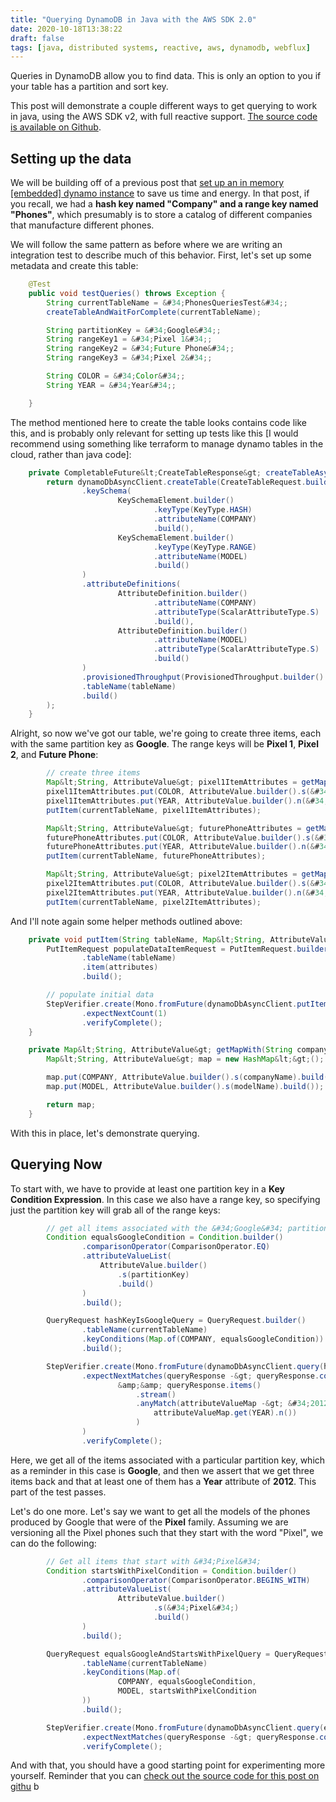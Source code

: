 ```yaml
---
title: "Querying DynamoDB in Java with the AWS SDK 2.0"
date: 2020-10-18T13:38:22
draft: false
tags: [java, distributed systems, reactive, aws, dynamodb, webflux]
---
```


Queries in DynamoDB allow you to find data. This is only an option to you if your table has a partition and sort key.

This post will demonstrate a couple different ways to get querying to work in java, using the AWS SDK v2, with full reactive support. [The source code is available on Github](https://github.com/nfisher23/webflux-and-dynamo).

## Setting up the data

We will be building off of a previous post that [set up an in memory \[embedded\] dynamo instance](https://nickolasfisher.com/blog/Configuring-an-In-Memory-DynamoDB-instance-with-Java-for-Integration-Testing) to save us time and energy. In that post, if you recall, we had a **hash key named &#34;Company&#34; and a range key named &#34;Phones&#34;**, which presumably is to store a catalog of different companies that manufacture different phones.

We will follow the same pattern as before where we are writing an integration test to describe much of this behavior. First, let&#39;s set up some metadata and create this table:

```java
    @Test
    public void testQueries() throws Exception {
        String currentTableName = &#34;PhonesQueriesTest&#34;;
        createTableAndWaitForComplete(currentTableName);

        String partitionKey = &#34;Google&#34;;
        String rangeKey1 = &#34;Pixel 1&#34;;
        String rangeKey2 = &#34;Future Phone&#34;;
        String rangeKey3 = &#34;Pixel 2&#34;;

        String COLOR = &#34;Color&#34;;
        String YEAR = &#34;Year&#34;;

    }

```

The method mentioned here to create the table looks contains code like this, and is probably only relevant for setting up tests like this \[I would recommend using something like terraform to manage dynamo tables in the cloud, rather than java code\]:

```java
    private CompletableFuture&lt;CreateTableResponse&gt; createTableAsync(String tableName) {
        return dynamoDbAsyncClient.createTable(CreateTableRequest.builder()
                .keySchema(
                        KeySchemaElement.builder()
                                .keyType(KeyType.HASH)
                                .attributeName(COMPANY)
                                .build(),
                        KeySchemaElement.builder()
                                .keyType(KeyType.RANGE)
                                .attributeName(MODEL)
                                .build()
                )
                .attributeDefinitions(
                        AttributeDefinition.builder()
                                .attributeName(COMPANY)
                                .attributeType(ScalarAttributeType.S)
                                .build(),
                        AttributeDefinition.builder()
                                .attributeName(MODEL)
                                .attributeType(ScalarAttributeType.S)
                                .build()
                )
                .provisionedThroughput(ProvisionedThroughput.builder().readCapacityUnits(100L).writeCapacityUnits(100L).build())
                .tableName(tableName)
                .build()
        );
    }

```

Alright, so now we&#39;ve got our table, we&#39;re going to create three items, each with the same partition key as **Google**. The range keys will be **Pixel 1**,
**Pixel 2**, and **Future Phone**:

```java
        // create three items
        Map&lt;String, AttributeValue&gt; pixel1ItemAttributes = getMapWith(partitionKey, rangeKey1);
        pixel1ItemAttributes.put(COLOR, AttributeValue.builder().s(&#34;Blue&#34;).build());
        pixel1ItemAttributes.put(YEAR, AttributeValue.builder().n(&#34;2012&#34;).build());
        putItem(currentTableName, pixel1ItemAttributes);

        Map&lt;String, AttributeValue&gt; futurePhoneAttributes = getMapWith(partitionKey, rangeKey2);
        futurePhoneAttributes.put(COLOR, AttributeValue.builder().s(&#34;Silver&#34;).build());
        futurePhoneAttributes.put(YEAR, AttributeValue.builder().n(&#34;2030&#34;).build());
        putItem(currentTableName, futurePhoneAttributes);

        Map&lt;String, AttributeValue&gt; pixel2ItemAttributes = getMapWith(partitionKey, rangeKey3);
        pixel2ItemAttributes.put(COLOR, AttributeValue.builder().s(&#34;Cyan&#34;).build());
        pixel2ItemAttributes.put(YEAR, AttributeValue.builder().n(&#34;2014&#34;).build());
        putItem(currentTableName, pixel2ItemAttributes);

```

And I&#39;ll note again some helper methods outlined above:

```java
    private void putItem(String tableName, Map&lt;String, AttributeValue&gt; attributes) {
        PutItemRequest populateDataItemRequest = PutItemRequest.builder()
                .tableName(tableName)
                .item(attributes)
                .build();

        // populate initial data
        StepVerifier.create(Mono.fromFuture(dynamoDbAsyncClient.putItem(populateDataItemRequest)))
                .expectNextCount(1)
                .verifyComplete();
    }

    private Map&lt;String, AttributeValue&gt; getMapWith(String companyName, String modelName) {
        Map&lt;String, AttributeValue&gt; map = new HashMap&lt;&gt;();

        map.put(COMPANY, AttributeValue.builder().s(companyName).build());
        map.put(MODEL, AttributeValue.builder().s(modelName).build());

        return map;
    }

```

With this in place, let&#39;s demonstrate querying.

## Querying Now

To start with, we have to provide at least one partition key in a **Key Condition Expression**. In this case we also have a range key, so specifying just the partition key will grab all of the range keys:

```java
        // get all items associated with the &#34;Google&#34; partition key
        Condition equalsGoogleCondition = Condition.builder()
                .comparisonOperator(ComparisonOperator.EQ)
                .attributeValueList(
                    AttributeValue.builder()
                        .s(partitionKey)
                        .build()
                )
                .build();

        QueryRequest hashKeyIsGoogleQuery = QueryRequest.builder()
                .tableName(currentTableName)
                .keyConditions(Map.of(COMPANY, equalsGoogleCondition))
                .build();

        StepVerifier.create(Mono.fromFuture(dynamoDbAsyncClient.query(hashKeyIsGoogleQuery)))
                .expectNextMatches(queryResponse -&gt; queryResponse.count() == 3
                        &amp;&amp; queryResponse.items()
                            .stream()
                            .anyMatch(attributeValueMap -&gt; &#34;2012&#34;.equals(
                                attributeValueMap.get(YEAR).n())
                            )
                )
                .verifyComplete();

```

Here, we get all of the items associated with a particular partition key, which as a reminder in this case is **Google**, and then we assert that we get three items back and that at least one of them has a **Year** attribute of **2012**. This part of the test passes.

Let&#39;s do one more. Let&#39;s say we want to get all the models of the phones produced by Google that were of the **Pixel** family. Assuming we are versioning all the Pixel phones such that they start with the word &#34;Pixel&#34;, we can do the following:

```java
        // Get all items that start with &#34;Pixel&#34;
        Condition startsWithPixelCondition = Condition.builder()
                .comparisonOperator(ComparisonOperator.BEGINS_WITH)
                .attributeValueList(
                        AttributeValue.builder()
                                .s(&#34;Pixel&#34;)
                                .build()
                )
                .build();

        QueryRequest equalsGoogleAndStartsWithPixelQuery = QueryRequest.builder()
                .tableName(currentTableName)
                .keyConditions(Map.of(
                        COMPANY, equalsGoogleCondition,
                        MODEL, startsWithPixelCondition
                ))
                .build();

        StepVerifier.create(Mono.fromFuture(dynamoDbAsyncClient.query(equalsGoogleAndStartsWithPixelQuery)))
                .expectNextMatches(queryResponse -&gt; queryResponse.count() == 2)
                .verifyComplete();

```

And with that, you should have a good starting point for experimenting more yourself. Reminder that you can [check out the source code for this post on githu](https://github.com/nfisher23/webflux-and-dynamo) b
